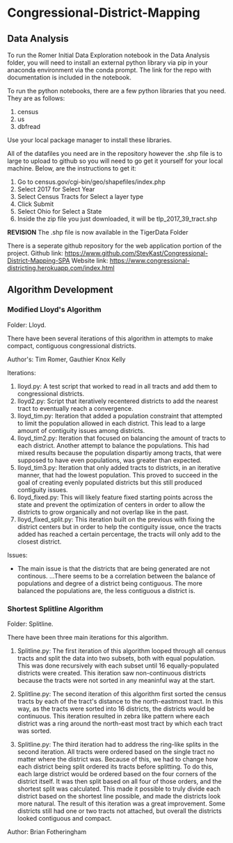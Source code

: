 # Congressional-District-Mapping

## Data Analysis

To run the Romer Initial Data Exploration notebook in the Data Analysis 
folder, you will need to install an external python library via pip in 
your anaconda environment via the conda prompt. The link for the repo 
with documentation is included in the notebook.

To run the python notebooks, there are a few python libraries that you need. 
They are as follows:
1. census
2. us
3. dbfread

Use your local package manager to install these libraries.

All of the datafiles you need are in the repository however the .shp file is
to large to upload to github so you will need to go get it yourself for your 
local machine. Below, are the instructions to get it:
1. Go to census.gov/cgi-bin/geo/shapefiles/index.php
2. Select 2017 for Select Year
3. Select Census Tracts for Select a layer type
4. Click Submit
5. Select Ohio for Select a State
6. Inside the zip file you just downloaded, it will be tlp_2017_39_tract.shp

**REVISION**
The .shp file is now available in the TigerData Folder

There is a seperate github repository for the web application portion of the project.
Github link: https://www.github.com/StevKast/Congressional-District-Mapping-SPA
Website link: https://www.congressional-districting.herokuapp.com/index.html

## Algorithm Development

### Modified Lloyd's Algorithm
Folder: Lloyd.

There have been several iterations of this algorithm in attempts to make compact, 
contiguous congressional districts.

Author's: Tim Romer, Gauthier Knox Kelly

Iterations:
1. lloyd.py: A test script that worked to read in all tracts and add them to congressional districts.
2. lloyd2.py: Script that iteratively recentered districts to add the nearest tract to eventually reach a convergence.
3. lloyd_tim.py: Iteration that added a population constraint that attempted to limit the population allowed in each district. 
This lead to a large amount of contiguity issues among districts.
4. lloyd_tim2.py: Iteration that focused on balancing the amount of tracts to each district. Another attempt to balance the 
populations. This had mixed results because the population dispartiy among tracts, that were supposed to have even 
populations, was greater than expected.
5. lloyd_tim3.py: Iteration that only added tracts to districts, in an iterative manner, that had the lowest population. This 
proved to succeed in the goal of creating evenly populated districts but this still produced contiguity issues.
6. lloyd_fixed.py: This will likely feature fixed starting points across the state and prevent the optimization of centers 
in order to allow the districts to grow organically and not overlap like in the past.
7. lloyd_fixed_split.py: This iteration built on the previous with fixing the district centers but in order to help the contiguity issue, once the tracts added has reached a certain percentage, the tracts will only add to the closest district.

Issues:
- The main issue is that the districts that are being generated are not continous.
...There seems to be a correlation between the balance of populations and degree of a district being contiguous. The more balanced the populations are, the less contiguous a district is.

### Shortest Splitline Algorithm
Folder: Splitline.

There have been three main iterations for this algorithm.

1. Splitline.py: The first iteration of this algorithm looped through all census tracts and split the data into two subsets, both with equal population. This was done recursively with each subset until 16 equally-populated districts were created. This iteration saw non-continuous districts because the tracts were not sorted in any meaninful way at the start.

2. Splitline.py: The second iteration of this algorithm first sorted the census tracts by each of the tract's distance to the north-eastmost tract. In this way, as the tracts were sorted into 16 districts, the districts would be continuous. This iteration resulted in  zebra like pattern where each district was a ring around the north-east most tract by which each tract was sorted.

3. Splitline.py: The third iteration had to address the ring-like splits in the second iteration. All tracts were ordered based on the single tract no matter where the district was. Because of this, we had to change how each district being split ordered its tracts before splitting. To do this, each large district would be ordered based on the four corners of the district itself. It was then split based on all four of those orders, and the shortest split was calculated. This made it possible to truly divide each district based on the shortest line possible, and made the districts look more natural. The result of this iteration was a great improvement. Some districts still had one or two tracts not attached, but overall the districts looked contiguous and compact.

Author: Brian Fotheringham
